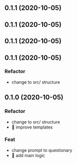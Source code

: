 ## 0.1.1 (2020-10-05)

## 0.1.1 (2020-10-05)

## 0.1.1 (2020-10-05)

## 0.1.1 (2020-10-05)

### Refactor

- change to src/ structure

## 0.1.0 (2020-10-05)

### Refactor

- change to src/ structure
- :lipstick: improve templates

### Feat

- change prompt to questionary
- :rocket: add main logic
